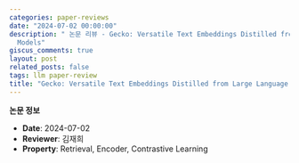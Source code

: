 ```yaml
---
categories: paper-reviews
date: "2024-07-02 00:00:00"
description: " 논문 리뷰 - Gecko: Versatile Text Embeddings Distilled from Large Language
  Models"
giscus_comments: true
layout: post
related_posts: false
tags: llm paper-review
title: "Gecko: Versatile Text Embeddings Distilled from Large Language Models"
---
```


**논문 정보**

- **Date**: 2024-07-02
- **Reviewer**: 김재희
- **Property**: Retrieval, Encoder, Contrastive Learning

<br/>
